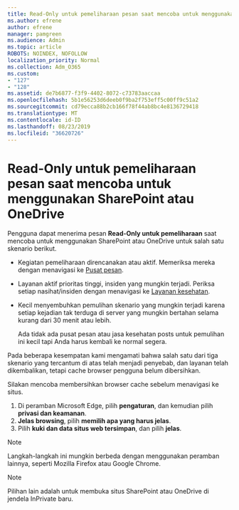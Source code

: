 ```yaml
---
title: Read-Only untuk pemeliharaan pesan saat mencoba untuk menggunakan SharePoint atau OneDrive
ms.author: efrene
author: efrene
manager: pamgreen
ms.audience: Admin
ms.topic: article
ROBOTS: NOINDEX, NOFOLLOW
localization_priority: Normal
ms.collection: Adm_O365
ms.custom:
- "127"
- "128"
ms.assetid: de7b6877-f3f9-4402-8072-c73783aaccaa
ms.openlocfilehash: 5b1e56253d6deeb0f9ba2f753eff5c00ff9c51a2
ms.sourcegitcommit: cd79ecca88b2cb166f78f44ab8bc4e8136729418
ms.translationtype: MT
ms.contentlocale: id-ID
ms.lasthandoff: 08/23/2019
ms.locfileid: "36620726"
---
```

# <a name="read-only-for-maintenance-message-when-attempting-to-use-sharepoint-or-onedrive"></a>Read-Only untuk pemeliharaan pesan saat mencoba untuk menggunakan SharePoint atau OneDrive

Pengguna dapat menerima pesan **Read-Only untuk pemeliharaan** saat mencoba untuk menggunakan SharePoint atau OneDrive untuk salah satu skenario berikut. 

-   Kegiatan pemeliharaan direncanakan atau aktif.  Memeriksa mereka dengan menavigasi ke [Pusat pesan](https://portal.office.com/adminportal/home#/messagecenter).
-   Layanan aktif prioritas tinggi, insiden yang mungkin terjadi. Periksa setiap nasihat/insiden dengan menavigasi ke [Layanan kesehatan](https://portal.office.com/adminportal/home#/servicehealth).
-   Kecil menyembuhkan pemulihan skenario yang mungkin terjadi karena setiap kejadian tak terduga di server yang mungkin bertahan selama kurang dari 30 menit atau lebih. 
    
    Ada tidak ada pusat pesan atau jasa kesehatan posts untuk pemulihan ini kecil tapi Anda harus kembali ke normal segera.

Pada beberapa kesempatan kami mengamati bahwa salah satu dari tiga skenario yang tercantum di atas telah menjadi penyebab, dan layanan telah dikembalikan, tetapi cache browser pengguna belum dibersihkan.

Silakan mencoba membersihkan browser cache sebelum menavigasi ke situs.

1. Di peramban Microsoft Edge, pilih **pengaturan**, dan kemudian pilih **privasi dan keamanan**.
2. **Jelas browsing**, pilih **memilih apa yang harus jelas**.
3. Pilih **kuki dan data situs web tersimpan**, dan pilih **jelas**.

>[!Note] 
> Langkah-langkah ini mungkin berbeda dengan menggunakan peramban lainnya, seperti Mozilla Firefox atau Google Chrome.

>[!Note] 
> Pilihan lain adalah untuk membuka situs SharePoint atau OneDrive di jendela InPrivate baru.